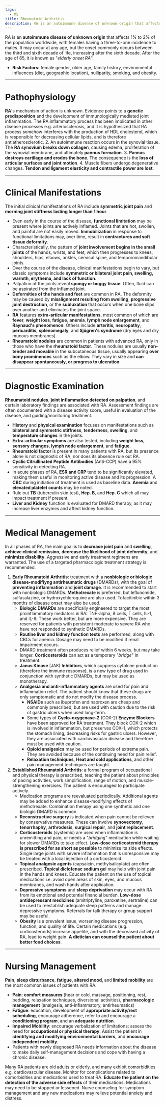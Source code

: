 ```yaml
---
tags:
  - MS
title: Rheumatoid Arthritis
description: RA is an autoimmune disease of unknown origin that affects 1% to 2% of the population worldwide, with females having a three-to-one incidence to males.
---
```

RA is an **autoimmune disease of unknown origin** that affects 1% to 2% of the population worldwide, with females having a three-to-one incidence to males. It may occur at any age, but the onset commonly occurs between the third and sixth decade of life, increasing after the sixth decade. After the age of 65, it is known as "*elderly onset RA*".
- **Risk Factors**: female gender, older age, family history, environmental influences (diet, geographic location), nulliparity, smoking, and obesity.
___
# Pathophysiology
**RA**'s mechanism of action is unknown. Evidence points to a **genetic predisposition** and the development of immunologically mediated joint inflammation. The RA inflammatory process has been implicated in other disease processes e.g. arteriosclerosis, and it is hypothesized that RA process somehow interferes with the production of HDL cholesterol, which is responsible for decreasing cellular lipids, and is therefore antiatherosclerotic.
2. An autoimmune reaction occurs in the synovial tissue. The **RA synovium breaks down collagen**, causing edema, proliferation of the synovial membrane, and ultimately **pannus formation**.
3. **Pannus destroys cartilage and erodes the bone**. The consequence is the **loss of articular surfaces and joint motion**.
4. Muscle fibers undergo degenerative changes. **Tendon and ligament elasticity and contractile power are lost**.
___
# Clinical Manifestations
The initial clinical manifestations of RA include **symmetric joint pain** and **morning joint stiffness lasting longer than 1 hour**.
- Even early in the course of the disease, **functional limitation** may be present where joints are actively inflamed. Joints that are hot, swollen, and painful are not easily moved. **Immobilization** in response to functional limitations may, over time, result in **contractures and soft tissue deformity**.
- Characteristically, the pattern of **joint involvement begins in the small joints** of the hands, wrists, and feet, which then progresses to knees, shoulders, hips, elbows, ankles, cervical spine, and temporomandibular joints.
- Over the course of the disease, clinical manifestations begin to vary, but classic symptoms include **symmetric or bilateral joint pain, swelling, warmth, erythema, and lack of function**.
- Palpation of the joints reveal **spongy or boggy tissue**. Often, fluid can be aspirated from the inflamed joint.
- **Deformities of the hands and feet** are common in RA. The deformity may be caused by **misalignment resulting from swelling**, **progressive joint destruction**, or the **subluxation** that occurs when one bone slips over another and eliminates the joint space.
- **RA** features **extra-articular manifestations**, most common of which are **fever**, **weight loss**, **fatigue**, **anemia**, **lymph node enlargement**, and **Raynaud's phenomenon**. Others include **arteritis**, **neuropathy**, **pericarditis**, **splenomegaly**, and **Sjögren's syndrome** (dry eyes and dry mucous membranes).
- **Rheumatoid nodules** are common in patients with advanced RA, only in those who have the **rheumatoid factor**. These nodules are usually **non-tender and movable** in the subcutaneous tissue, usually appearing **over bony prominences** such as the elbow. They vary in size and **can disappear spontaneously, or progress to ulceration**.
___
# Diagnostic Examination
**Rheumatoid nodules**, **joint inflammation detected on palpation**, and certain laboratory findings are associated with RA. Assessment findings are often documented with a disease activity score, useful in evaluation of the disease, and guiding/monitoring treatment.
- **History** and **physical examination** focuses on manifestations such as **bilateral and symmetric stiffness**, **tenderness**, **swelling**, and **temperature changes** in the joints.
- **Extra-articular symptoms** are also tested, including **weight loss**, **sensory changes**, **lymph node enlargement**, and **fatigue**.
- **Rheumatoid factor** is present in many patients with RA, but its presence alone is not diagnostic of RA, nor does its absence rule out RA.
- **Cyclic Citrullinated Peptide Antibodies** (Anti-CCP) have a 95% sensitivity in detecting RA.
- In acute phases of RA, **ESR and CRP** tend to be significantly elevated, making them useful in monitoring active disease and its progression. A **CBC** during initiation of treatment is used as baseline data. **Anemia** and **elevated platelet counts** may be noted.
- Rule out **TB** (tuberculin skin test), **Hep. B**, and **Hep. C** which all may impact treatment if present.
- **Liver and Kidney** function is evaluated for DMARD therapy, as it may increase liver enzymes and affect kidney function.
___
# Medical Management
In all phases of RA, the main goal is to **decrease joint pain** and **swelling**, **achieve clinical remission**, **decrease the likelihood of joint deformity**, and **minimize disability**. Aggressive and early treatment regimens are warranted. The use of a targeted pharmacologic treatment strategy is recommended.
1. **Early Rheumatoid Arthritis**: treatment with a **nonbiologic or biologic disease-modifiyng antirheumatic drugs** (DMARDs), with the goal of **preventing inflammation** and **joint damage**. It is recommended to start with nonbiologic DMARDs. **Methotrexate** is preferred, but leflunomide, sulfasalazine, or hydroxychloroquine are also used. Tofacitinibic within 3 months of disease onset may also be used.
	- **Biologic DMARDs** are specifically engineered to target the most proinflammatory mediators in RA: TNF-alpha, B cells, T cells, IL-1, and IL-6. These work better, but are more expensive. They are reserved for patients with persistent moderate to severe RA who have not responded to synthetic DMARDs.
	- **Routine liver and kidney function tests** are performed, along with CBCs for anemia. Dosage may need to be modified if renal impairment occurs.
	- DMARD treatment often produces relief within 6 weeks, but may take longer. **Corticosteroids** can act as a temporary "*bridge*" in treatment.
	- **Janus Kinase** (JAK) **Inhibitors**, which suppress cytokine production (therefore the immune response), is a new type of drug used in conjunction with synthetic DMARDs, but may be used as monotherapy.
	- **Analgesia and anti-inflammatory agents** are used for pain and inflammation relief. The patient should know that these drugs are only symptomatic and do not modify the disease process.
		- **NSAIDs** such as ibuprofen and naproxen are cheap and commonly prescribed, but are used with caution due to the risk of gastric ulcers when used long-term.
		- Some types of **Cyclo-oxygenase-2** (COX-2) **Enzyme Blockers** have been approved for RA treatment. They block COX-2 which is involved in inflammation, but preserves COX-1, which protects the stomach lining, decreasing risks for gastric ulcers. However, they are associated with cardiovascular disease and therefore must be used with caution.
		- **Opioid analgesics** may be used for periods of extreme pain. They are avoided because of the continuing need for pain relief.
		- **Relaxation techniques**, **Heat and cold applications**, and other pain management techniques are taught.
2. **Established Rheumatoid Arthritis**: a formal program of occupational and physical therapy is prescribed, teaching the patient about principles of pacing activities, work simplification, range of motion, and muscle-strengthening exercises. The patient is encouraged to participate actively.
	- Medication programs are reevaluated periodically. Additional agents may be added to enhance disease-modifying effects of methotrexate. Combination therapy using one synthetic and one biologic DMARD is common.
	- **Reconstructive surgery** is indicated when pain cannot be relieved by conservative measures. These can involve **synovectomy**, **tenorrhaphy**, **arthrodesis**, **surgical repair**, and **joint replacement**.
	- **Corticosteroids** (systemic) are used when inflammation is unremitting and pain, or needs a "*bridging*" medication while waiting for slower DMARDs to take effect. **Low-dose corticosteroid therapy is prescribed for as short as possible** to minimize its side effects. Single large joints with severe inflammation that is unresponsive may be treated with a local injection of a corticosteroid.
	- **Topical analgesic agents** (capsaicin, methylsalicylate) are often prescribed. **Topical diclofenac sodium gel** may help with joint pain in the hands and knees. Educate the patient on the use of topical medications i.e. avoid open areas of skin, eyes, and mucous membranes, and wash hands after application.
	- **Depressive symptoms** and **sleep deprivation** may occur with RA from its emotional and potential financial burden. **Low-dose antidepressant medicines** (amitriptyline, paroxetine, sertraline) can be used to reestablish adequate sleep patterns and manage depressive symptoms. Referrals for talk therapy or group support may be useful.
	- **Obesity** is a prevalent issue, worsening disease progression, function, and quality of life. Certain medications (e.g. corticosteroids) increase appetite, and with the decreased activity of RA, lead to weight gain. **A dietician can counsel the patient about better food choices**.
___
# Nursing Management
**Pain**, **sleep disturbance**, **fatigue**, **altered mood**, and **limited mobility** are the most common issues of patients with RA.
- **Pain**: **comfort measures** (hear or cold, massage, positioning, rest, bedding, relaxation techniques, diversional activities), **pharmacologic management** (analgesia, anti-inflammatory, antirheumatics)
- **Fatigue**: education, development of **appropriate activity/rest scheduling**, encourage adherence, refer to and encourage a **conditioning program**, and an **adequate nutrition**.
- **Impaired Mobility**: encourage verbalization of limitations; assess the need for **occupational or physical therapy**. Assist the patient in **identifying and modifying environmental barriers**, and **encourage independent mobility**.
- Patients with newly diagnosed RA needs information about the disease to make daily self-management decisions and cope with having a chronic disease.

Many RA patients are old adults or elderly, and many exhibit comorbidities e.g. cardiovascular disease. Monitor for complications related to comorbidities and medications used to treat RA. **Educate the patient on the detection of the adverse side effects** of their medications. Medications may need to be stopped or lessened. Nurse counseling for symptom management and any new medications may relieve potential anxiety and distress.